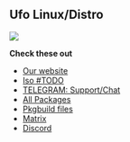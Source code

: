 ## Ufo Linux/Distro

<img src="https://user-images.githubusercontent.com/65858180/137301567-37e84890-e360-4f86-9dcc-127ff7f4f85b.gif" >

**Check these out**

* [Our website](https://ufolinux.tk)
* [Iso #TODO](https://github.com/ufolinux)
* [TELEGRAM: Support/Chat](https://t.me/ufolinux)
* [All Packages](https://git.it-kuny.ch/ufolinux/repository/x86_64/)
* [Pkgbuild files](https://github.com/ufolinux/Ufo-PKGBUILD)
* [Matrix](https://matrix.to/#/#ufolinux:matrix.org)
* [Discord](https://discord.gg/y6zFg7DcjK)
